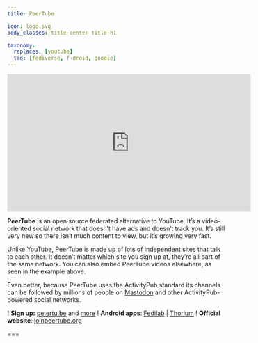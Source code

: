 ```yaml
---
title: PeerTube

icon: logo.svg
body_classes: title-center title-h1

taxonomy:
  replaces: [youtube]
  tag: [fediverse, f-droid, google]
---
```


<div style="text-align:center">
  <iframe width="560" height="315" sandbox="allow-same-origin allow-scripts" src="https://framatube.org/videos/embed/9c9de5e8-0a1e-484a-b099-e80766180a6d?subtitle=en" frameborder="0" allowfullscreen></iframe>
</div>

**PeerTube** is an open source federated alternative to YouTube. It’s a video-oriented social network that doesn’t have ads and doesn’t track you. It’s still very new so there isn’t much content to view, but it’s growing very fast.

Unlike YouTube, PeerTube is made up of lots of independent sites that talk to each other. It doesn’t matter which site you sign up at, they’re all part of the same network. You can also embed PeerTube videos elsewhere, as seen in the example above.

Even better, because PeerTube uses the ActivityPub standard its channels can be followed by millions of people on [Mastodon][1] and other ActivityPub-powered social networks.

! **Sign up:** [pe.ertu.be][2] and [more][3]
! **Android apps**: [Fedilab][4] | [Thorium][5]
! **Official website**: [joinpeertube.org][6]

===

[1]: /use/mastodon
[2]: https://pe.ertu.be
[3]: https://joinpeertube.org/#register
[4]: https://fedilab.app/
[5]: https://github.com/sschueller/peertube-android/blob/develop/README.md
[6]: https://joinpeertube.org/
